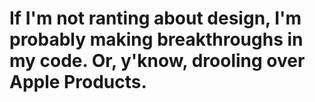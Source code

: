 # If I'm not ranting about design, I'm probably making breakthroughs in my code. Or, y'know, drooling over Apple Products.
